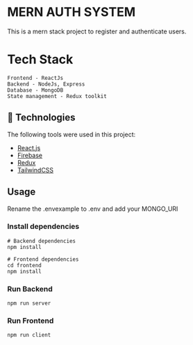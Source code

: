 # MERN AUTH SYSTEM

This is a mern stack project to register and authenticate users.

# Tech Stack

```
Frontend - ReactJs
Backend - NodeJs, Express
Database - MongoDB
State management - Redux toolkit

```

## :rocket: Technologies

The following tools were used in this project:

- [React.js](https://reactjs.org/)
- [Firebase](https://firebase.google.com/)
- [Redux](https://redux.js.org/)
- [TailwindCSS](https://tailwindcss.com)

## Usage

Rename the .envexample to .env and add your MONGO_URI

### Install dependencies

```
# Backend dependencies
npm install

# Frontend dependencies
cd frontend
npm install
```

### Run Backend

```
npm run server
```

### Run Frontend

```
npm run client
```
